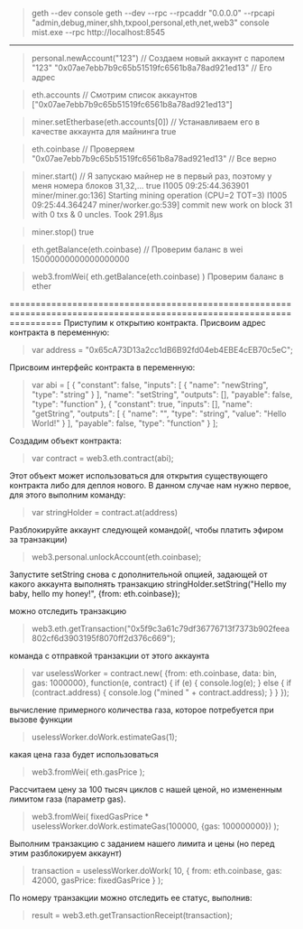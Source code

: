 >geth --dev console
>geth --dev --rpc --rpcaddr "0.0.0.0" --rpcapi "admin,debug,miner,shh,txpool,personal,eth,net,web3" console
>mist.exe --rpc http://localhost:8545
-----
> personal.newAccount("123") // Создаем новый аккаунт с паролем "123"
"0x07ae7ebb7b9c65b51519fc6561b8a78ad921ed13" // Его адрес

> eth.accounts // Смотрим список аккаунтов
["0x07ae7ebb7b9c65b51519fc6561b8a78ad921ed13"]

> miner.setEtherbase(eth.accounts[0]) // Устанавливаем его в качестве аккаунта для майнинга
true

> eth.coinbase // Проверяем
"0x07ae7ebb7b9c65b51519fc6561b8a78ad921ed13" // Все верно

> miner.start() // Я запускаю майнер не в первый раз, поэтому у меня номера блоков 31,32,...
true
I1005 09:25:44.363901 miner/miner.go:136] Starting mining operation (CPU=2 TOT=3)
I1005 09:25:44.364247 miner/worker.go:539] commit new work on block 31 with 0 txs & 0 uncles. Took 291.8µs

> miner.stop()
true

> eth.getBalance(eth.coinbase) // Проверим баланс в wei
15000000000000000000

> web3.fromWei( eth.getBalance(eth.coinbase) ) Проверим баланс в ether

======================================================================================================================
Приступим к открытию контракта. Присвоим адрес контракта в переменную:
> var address = "0x65cA73D13a2cc1dB6B92fd04eb4EBE4cEB70c5eC";

Присвоим интерфейс контракта в переменную:
> var abi = [ { "constant": false, "inputs": [ { "name": "newString", "type": "string" } ], "name": "setString", "outputs": [], "payable": false, "type": "function" }, { "constant": true, "inputs": [], "name": "getString", "outputs": [ { "name": "", "type": "string", "value": "Hello World!" } ], "payable": false, "type": "function" } ];

Создадим объект контракта:
> var contract = web3.eth.contract(abi);

Этот объект может использоваться для открытия существующего контракта либо для деплоя нового. В данном случае нам нужно первое, для этого выполним команду:
> var stringHolder = contract.at(address)

Разблокируйте аккаунт следующей командой(, чтобы платить эфиром за транзакции) 
> web3.personal.unlockAccount(eth.coinbase);

Запустите setString снова с дополнительной опцией, задающей от какого аккаунта выполнять транзакцию
stringHolder.setString("Hello my baby, hello my honey!", {from: eth.coinbase});

можно отследить транзакцию 
> web3.eth.getTransaction("0x5f9c3a61c79df36776713f7373b902feea802cf6d3903195f8070ff2d376c669");

команда с отправкой транзакции от этого аккаунта
> var uselessWorker = contract.new( {from: eth.coinbase, data: bin, gas: 1000000}, function(e, contract) { if (e) { console.log(e); } else { if (contract.address) { console.log ("mined " + contract.address);  } } });

вычисление примерного количества газа, которое потребуется при вызове функции
> uselessWorker.doWork.estimateGas(1);
 
какая цена газа будет использоваться
> web3.fromWei( eth.gasPrice );
 
Рассчитаем цену за 100 тысяч циклов с нашей ценой, но измененным лимитом газа (параметр gas). 
> web3.fromWei( fixedGasPrice * uselessWorker.doWork.estimateGas(100000, {gas: 100000000}) );

Выполним транзакцию с заданием нашего лимита и цены (но перед этим разблокируем аккаунт)
> transaction = uselessWorker.doWork( 10, { from: eth.coinbase, gas: 42000, gasPrice: fixedGasPrice } );

По номеру транзакции можно отследить ее статус, выполнив:
> result = web3.eth.getTransactionReceipt(transaction);

